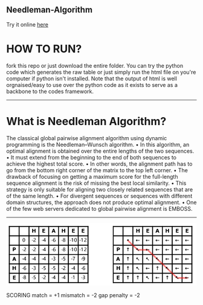 ## Needleman-Algorithm

Try it online [here](https://needleman.netlify.app/)
# HOW TO RUN?

fork this repo or just download the entire folder.
You can try the python code which generates the raw table or just simply run the html file on you're computer if python isn't installed. Note that the output of html is well orgnaised/easy to use over the python code as it exists to serve as a backbone to the codes framework. 

***************************************************************
# What is Needleman Algorithm?
The classical global pairwise alignment algorithm using dynamic programming is the Needleman–Wunsch algorithm.
• In this algorithm, an optimal alignment is obtained over the entire lengths of the two sequences.
• It must extend from the beginning to the end of both sequences to achieve the highest total score.
• In other words, the alignment path has to go from the bottom right corner of the matrix to the top left
corner.
• The drawback of focusing on getting a maximum score for the full-length sequence alignment is the risk
of missing the best local similarity.
• This strategy is only suitable for aligning two closely related sequences that are of the same length.
• For divergent sequences or sequences with different domain structures, the approach does not produce
optimal alignment.
• One of the few web servers dedicated to global pairwise alignment is EMBOSS.
**************************************************************
![Screenshot](testimg.png)

SCORING
match = +1
mismatch = -2
gap penalty = -2



